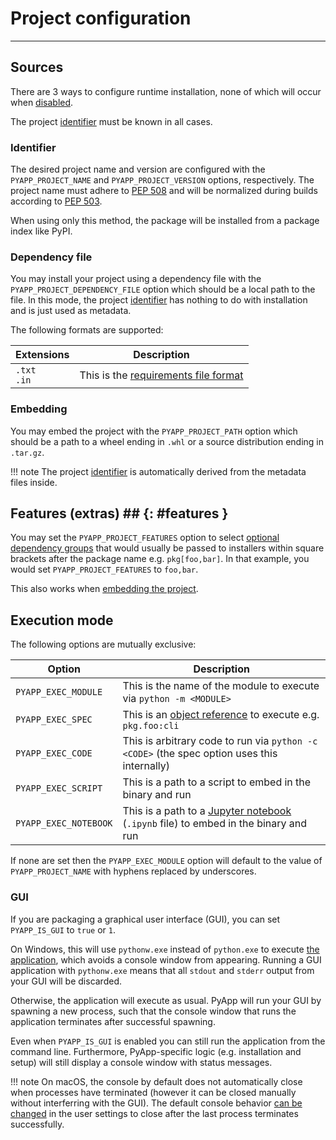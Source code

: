 # Project configuration

-----

## Sources

There are 3 ways to configure runtime installation, none of which will occur when [disabled](installation.md#skipping-installation).

The project [identifier](#identifier) must be known in all cases.

### Identifier

The desired project name and version are configured with the `PYAPP_PROJECT_NAME` and `PYAPP_PROJECT_VERSION` options, respectively. The project name must adhere to [PEP 508](https://peps.python.org/pep-0508/#names) and will be normalized during builds according to [PEP 503](https://peps.python.org/pep-0503/#normalized-names).

When using only this method, the package will be installed from a package index like PyPI.

### Dependency file

You may install your project using a dependency file with the `PYAPP_PROJECT_DEPENDENCY_FILE` option which should be a local path to the file. In this mode, the project [identifier](#identifier) has nothing to do with installation and is just used as metadata.

The following formats are supported:

| Extensions | Description |
| --- | --- |
| <code>.txt</code><br><code>.in</code> | This is the [requirements file format](https://pip.pypa.io/en/stable/reference/requirements-file-format/) |

### Embedding

You may embed the project with the `PYAPP_PROJECT_PATH` option which should be a path to a wheel ending in `.whl` or a source distribution ending in `.tar.gz`.

!!! note
    The project [identifier](#identifier) is automatically derived from the metadata files inside.

## Features (extras) ## {: #features }

You may set the `PYAPP_PROJECT_FEATURES` option to select [optional dependency groups](https://packaging.python.org/en/latest/specifications/dependency-specifiers/#extras) that would usually be passed to installers within square brackets after the package name e.g. `pkg[foo,bar]`. In that example, you would set `PYAPP_PROJECT_FEATURES` to `foo,bar`.

This also works when [embedding the project](#embedding).

## Execution mode

The following options are mutually exclusive:

| Option | Description |
| --- | --- |
| `PYAPP_EXEC_MODULE` | This is the name of the module to execute via `python -m <MODULE>` |
| `PYAPP_EXEC_SPEC` | This is an [object reference](https://packaging.python.org/en/latest/specifications/entry-points/#data-model) to execute e.g. `pkg.foo:cli` |
| `PYAPP_EXEC_CODE` | This is arbitrary code to run via `python -c <CODE>` (the spec option uses this internally) |
| `PYAPP_EXEC_SCRIPT` | This is a path to a script to embed in the binary and run |
| `PYAPP_EXEC_NOTEBOOK` | This is a path to a [Jupyter notebook](https://docs.jupyter.org/en/latest/) (`.ipynb` file) to embed in the binary and run |

If none are set then the `PYAPP_EXEC_MODULE` option will default to the value of `PYAPP_PROJECT_NAME` with hyphens replaced by underscores.

### GUI

If you are packaging a graphical user interface (GUI), you can set  `PYAPP_IS_GUI` to `true` or `1`.

On Windows, this will use `pythonw.exe` instead of `python.exe` to execute [the application](https://docs.python.org/3/using/windows.html#python-application), which avoids a console window from appearing. Running a GUI application with `pythonw.exe` means that all `stdout` and `stderr` output from your GUI will be discarded.

Otherwise, the application will execute as usual. PyApp will run your GUI by spawning a new process, such that the console window that runs the application terminates after successful spawning.

Even when `PYAPP_IS_GUI` is enabled you can still run the application from the command line. Furthermore, PyApp-specific logic (e.g. installation and setup) will still display a console window with status messages.

!!! note
    On macOS, the console by default does not automatically close when processes have terminated (however it can be closed manually without interferring with the GUI). The default console behavior [can be changed](https://stackoverflow.com/questions/5560167/osx-how-to-auto-close-terminal-window-after-the-exit-command-executed) in the user settings to close after the last process terminates successfully.
